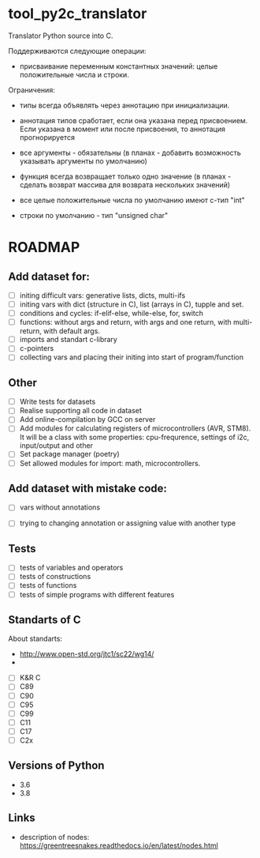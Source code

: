 # tool_py2c_translator

Translator Python source into C.

Поддерживаются следующие операции:
- присваивание переменным константных значений: целые положительные числа и строки.

Ограничения:
- типы всегда объявлять через аннотацию при инициализации.
- аннотация типов сработает, если она указана перед присвоением. Если указана в момент или после присвоения, то аннотация прогнорируется
- все аргументы - обязательны (в планах - добавить возможность указывать аргументы по умолчанию)
- функция всегда возвращает только одно значение (в планах - сделать возврат массива для возврата нескольких значений)

- все целые положительные числа по умолчанию имеют c-тип "int"
- строки по умолчанию - тип "unsigned char"

# ROADMAP

## Add dataset for:
- [ ] initing difficult vars: generative lists, dicts, multi-ifs
- [ ] initing vars with dict (structure in C), list (arrays in C), tupple and set.
- [ ] conditions and cycles: if-elif-else, while-else, for, switch
- [ ] functions: without args and return, with args and one return, with multi-return, with default args.
- [ ] imports and standart c-library
- [ ] c-pointers
- [ ] collecting vars and placing their initing into start of program/function

## Other

- [ ] Write tests for datasets
- [ ] Realise supporting all code in dataset
- [ ] Add online-compilation by GCC on server
- [ ] Add modules for calculating registers of microcontrollers (AVR, STM8). It will be a class with some properties: cpu-frequrence, settings of i2c, input/output and other
- [ ] Set package manager (poetry)
- [ ] Set allowed modules for import: math, microcontrollers.

## Add dataset with mistake code:

- [ ] vars without annotations
- [ ] trying to changing annotation or assigning value with another type


## Tests
- [ ] tests of variables and operators
- [ ] tests of constructions
- [ ] tests of functions
- [ ] tests of simple programs with different features

## Standarts of C

About standarts:
- http://www.open-std.org/jtc1/sc22/wg14/
- 

- [ ] K&R C
- [ ] C89
- [ ] C90
- [ ] C95
- [ ] C99
- [ ] C11
- [ ] C17
- [ ] C2x

## Versions of Python

- 3.6
- 3.8

## Links

- description of nodes: https://greentreesnakes.readthedocs.io/en/latest/nodes.html